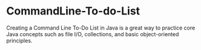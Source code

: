# CommandLine-To-do-List
Creating a Command Line To-Do List in Java is a great way to practice core Java concepts such as file I/O, collections, and basic object-oriented principles.
